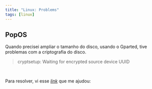 ```yaml
---
title: "Linux: Problems"
tags: [linux]
---
```


## PopOS

Quando precisei ampliar o tamanho do disco, usando o Gparted, tive problemas com a criptografia do disco.

> cryptsetup: Waiting for encrypted source device UUID

<br>

Para resolver, vi esse [_link_](https://anirudha.io/fixing-cryptsetup-waiting-for-encrypted-source-device-swapfile-error-on-linux-boot/) que me ajudou:
